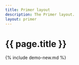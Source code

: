 ```yaml
---
title: Primer layout
description: The Primer layout.
layout: primer
---
```


# {{ page.title }}

{% include demo-new.md %}